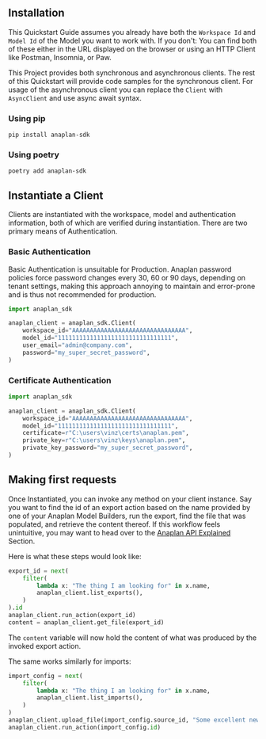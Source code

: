 ## Installation

This Quickstart Guide assumes you already have both the `Workspace Id` and `Model Id` of the Model you want to work
with. If you don't: You can find both of these either in the URL displayed on the browser or using an HTTP Client like
Postman, Insomnia, or Paw.

This Project provides both synchronous and asynchronous clients. The rest of this Quickstart will provide code samples
for the synchronous client. For usage of the asynchronous client you can replace the `Client` with `AsyncClient` and use
async await syntax.

### Using pip

```shell
pip install anaplan-sdk
```

### Using poetry

```shell
poetry add anaplan-sdk
```

## Instantiate a Client

Clients are instantiated with the workspace, model and authentication information, both of which are verified during
instantiation. There are two primary means of Authentication.

### Basic Authentication

Basic Authentication is unsuitable for Production. Anaplan password policies force password changes every 30, 60 or 90
days, depending on tenant settings, making this approach annoying to maintain and error-prone and is thus not
recommended for production.

```python
import anaplan_sdk

anaplan_client = anaplan_sdk.Client(
    workspace_id="AAAAAAAAAAAAAAAAAAAAAAAAAAAAAAAA",
    model_id="11111111111111111111111111111111",
    user_email="admin@company.com",
    password="my_super_secret_password",
)
```

### Certificate Authentication

```python
import anaplan_sdk

anaplan_client = anaplan_sdk.Client(
    workspace_id="AAAAAAAAAAAAAAAAAAAAAAAAAAAAAAAA",
    model_id="11111111111111111111111111111111",
    certificate=r"C:\users\vinz\certs\anaplan.pem",
    private_key=r"C:\users\vinz\keys\anaplan.pem",
    private_key_password="my_super_secret_password",
)
```

## Making first requests

Once Instantiated, you can invoke any method on your client instance. Say you want to find the id of an export action
based on the name provided by one of your Anaplan Model Builders, run the export, find the file that was populated, and
retrieve the content thereof. If this workflow feels unintuitive, you may want to head over to
the [Anaplan API Explained](anaplan_api_explained.md) Section.

Here is what these steps would look like:

```python
export_id = next(
    filter(
        lambda x: "The thing I am looking for" in x.name,
        anaplan_client.list_exports(),
    )
).id
anaplan_client.run_action(export_id)
content = anaplan_client.get_file(export_id)
```

The `content` variable will now hold the content of what was produced by the invoked export action.

The same works similarly for imports:

```python
import_config = next(
    filter(
        lambda x: "The thing I am looking for" in x.name,
        anaplan_client.list_imports(),
    )
)
anaplan_client.upload_file(import_config.source_id, "Some excellent new data!")
anaplan_client.run_action(import_config.id)
```
